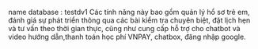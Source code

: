 name database : testdv1
Các tính năng này bao gồm quản lý hồ sơ trẻ em, đánh giá sự phát triển thông qua các bài kiểm tra chuyên biệt, đặt lịch hẹn và tư vấn theo thời gian thực, cũng như cung cấp hỗ trợ cho chatbot và video hướng dẫn,thanh toán học phí VNPAY, chatbox, đăng nhập google.
